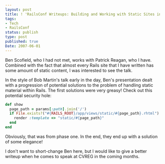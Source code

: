```yaml
---
layout: post
title: ! 'RailsConf Writeups: Building and Working with Static Sites in Ruby on Rails'
tags:
- Tech
- RailsConf
status: publish
type: post
published: true
Date: 2007-06-01
---
```

Ben Scofield, who I had not met, works with Patrick Reagan, who I have.  Combined with the fact that almost every Rails site that I have written has some amount of static content, I was interested to see the talk.</p>

In the style of Bob Martin's talk early in the day, Ben's presentation dealt with a progression of potential solutions to the problem of handling static material within Rails.  The first solutions were very greasy!  Check out this potential security hole:</p>

```ruby
def show
  page_path = params[:path].join('/')
  if File.exists?("#{RAILS_ROOT}/app/views/static/#{page_path}.rhtml")
    render :template => "static/#{page_path}"
  end
end
```

Obviously, that was from phase one.  In the end, they end up with a solution of some elegance!


I don't want to short-change Ben here, but I would like to give a better writeup when he comes to speak at CVREG in the coming months.
